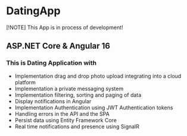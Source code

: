 # DatingApp 
[!NOTE]
This App is in process of development!


## ASP.NET Core & Angular 16
### This is Dating Application with 

- Implementation drag and drop photo upload integrating into a cloud platform
- Implementation a private messaging system
- Implementation filtering, sorting and paging of data
- Display notifications in Angular
- Implementation Authentication using JWT Authentication tokens
- Handling errors in the API and the SPA
- Persist data using Entity Framework Core
- Real time notifications and presence using SignalR
